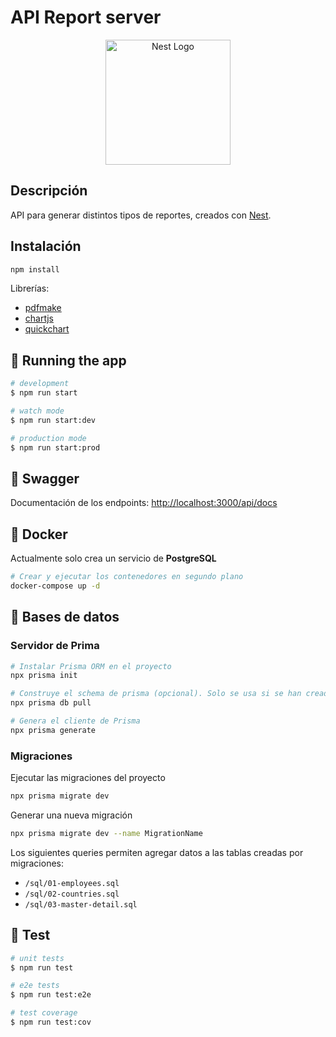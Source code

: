 # API Report server

<p align="center">
  <a href="http://nestjs.com/" target="blank"><img src="https://nestjs.com/img/logo-small.svg" width="200" alt="Nest Logo" /></a>
</p>

  <!--[![Backers on Open Collective](https://opencollective.com/nest/backers/badge.svg)](https://opencollective.com/nest#backer)
  [![Sponsors on Open Collective](https://opencollective.com/nest/sponsors/badge.svg)](https://opencollective.com/nest#sponsor)-->

## Descripción

API para generar distintos tipos de reportes, creados con [Nest](https://github.com/nestjs/nest).

## Instalación

```bash
npm install
```

Librerías:

- [pdfmake](https://pdfmake.github.io/docs/0.1/)
- [chartjs](https://www.chartjs.org/)
- [quickchart](https://quickchart.io/documentation/)

## 🚀 Running the app

```bash
# development
$ npm run start

# watch mode
$ npm run start:dev

# production mode
$ npm run start:prod
```

## 📗 Swagger

Documentación de los endpoints: <http://localhost:3000/api/docs>

## 🐳 Docker

Actualmente solo crea un servicio de **PostgreSQL**

```sh
# Crear y ejecutar los contenedores en segundo plano
docker-compose up -d
```

## 💾 Bases de datos

### Servidor de Prima

```sh
# Instalar Prisma ORM en el proyecto
npx prisma init

# Construye el schema de prisma (opcional). Solo se usa si se han creado tablas por script, sin migración
npx prisma db pull

# Genera el cliente de Prisma
npx prisma generate
```

### Migraciones

Ejecutar las migraciones del proyecto

```sh
npx prisma migrate dev
```

Generar una nueva migración

```sh
npx prisma migrate dev --name MigrationName
```

Los siguientes queries permiten agregar datos a las tablas creadas por migraciones:

- `/sql/01-employees.sql`
- `/sql/02-countries.sql`
- `/sql/03-master-detail.sql`

## 🔎 Test

```bash
# unit tests
$ npm run test

# e2e tests
$ npm run test:e2e

# test coverage
$ npm run test:cov
```
